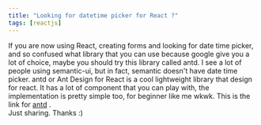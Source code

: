 ```yaml
---
title: "Looking for datetime picker for React ?"
tags: [reactjs]
---
```

If you are now using React, creating forms and looking for date time picker, and so confused what library that you can use because google
give you a lot of choice,
maybe you should try this library called antd. I see a lot of people using semantic-ui, but in fact, semantic doesn't have date time picker.
antd or Ant Design for React is a cool lightweight library that design for react. It has a lot of component that you can play with, the
implementation is pretty simple too, for beginner like me wkwk. This is the link for [antd](https://ant.design/docs/react/introduce) . <br>
Just sharing. Thanks :)
